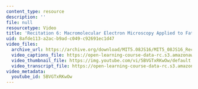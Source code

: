```yaml
---
content_type: resource
description: ''
file: null
resourcetype: Video
title: 'Recitation 6: Macromolecular Electron Microscopy Applied to Fatty Acid Synthase'
uid: 8afde113-a2ac-b9ad-c049-c92691ec1d47
video_files:
  archive_url: https://archive.org/download/MIT5.08JS16/MIT5_08JS16_Recitation_06_300k.mp4
  video_captions_file: https://open-learning-course-data-rc.s3.amazonaws.com/5-08j-biological-chemistry-ii-spring-2016/7a0b66a1333056328987f6d5bfba7017_5BVGTxRKwOw.vtt
  video_thumbnail_file: https://img.youtube.com/vi/5BVGTxRKwOw/default.jpg
  video_transcript_file: https://open-learning-course-data-rc.s3.amazonaws.com/5-08j-biological-chemistry-ii-spring-2016/bfe63dcd2c84f79d4bf53a61582f4599_5BVGTxRKwOw.pdf
video_metadata:
  youtube_id: 5BVGTxRKwOw
---
```

